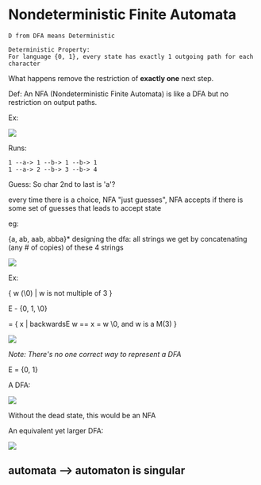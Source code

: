 # Nondeterministic Finite Automata

```
D from DFA means Deterministic

Deterministic Property:
For language {0, 1}, every state has exactly 1 outgoing path for each character
```

What happens remove the restriction of __exactly one__ next step.

Def: An NFA (Nondeterministic Finite Automata) is like a DFA but no restriction on output paths.

Ex:

![](https://i.imgur.com/nGQd6aC.png)

Runs:
```
1 --a-> 1 --b-> 1 --b-> 1
1 --a-> 2 --b-> 3 --b-> 4
```
Guess: So char 2nd to last is 'a'?

every time there is a choice, NFA "just guesses", NFA accepts if there is some set of guesses that leads to accept state

eg:

{a, ab, aab, abba}* designing the dfa: all strings we get by concatenating (any # of copies) of these 4 strings

![](https://i.imgur.com/eUselio.png)

Ex:

{ w (\0) | w is not multiple of 3 }

E - {0, 1, \0}

= { x | backwardsE w == x = w \0, and w is a M(3) }

![](https://i.imgur.com/j9mZfrc.png)

_Note: There's no one correct way to represent a DFA_

E = {0, 1}

A DFA:

![](https://i.imgur.com/tdzrsEs.png)

Without the dead state, this would be an NFA

An equivalent yet larger DFA:

![](https://i.imgur.com/PQKWx6t.png)

## automata --> automaton is singular

